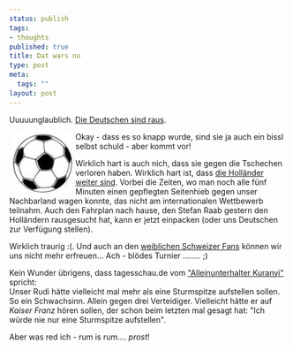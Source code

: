 ```yaml
--- 
status: publish
tags: 
- thoughts
published: true
title: Dat wars nu
type: post
meta: 
  tags: ""
layout: post
---
```

Uuuuunglaublich. <a href="http://www.kicker.de/content/spielplan/spielbericht.asp?folder=28200&object=662727&liga=107&saison=2004&spieltag=3&spielpaarung=662727&turnier=559&bvc_atab=4" title="http://www.kicker.de/content/spielplan/spielbericht.asp?folder=28200&object=662727&liga=107&saison=2004&spieltag=3&spielpaarung=662727&turnier=559&bvc_atab=4" onmouseover="window.status='http://www.kicker.de/content/spielplan/spielbericht.asp?folder=28200&object=662727&liga=107&saison=2004&spieltag=3&spielpaarung=662727&turnier=559&bvc_atab=4';return true;" onmouseout="window.status='';return true;">Die Deutschen sind raus</a>.

<img border="0" hspace="5" align="left" src="/media/wp/fussball.serendipityThumb.jpg" alt=""  />Okay - dass es so knapp wurde, sind sie ja auch ein bissl selbst schuld - aber kommt vor!

Wirklich hart is auch nich, dass sie gegen die Tschechen verloren haben. Wirklich hart ist, dass <a href="http://euro2004.ard.de/em2004/nachrichten/news200406/23/niederlande_lettland_spielbericht.jhtml" title="http://euro2004.ard.de/em2004/nachrichten/news200406/23/niederlande_lettland_spielbericht.jhtml" onmouseover="window.status='http://euro2004.ard.de/em2004/nachrichten/news200406/23/niederlande_lettland_spielbericht.jhtml';return true;" onmouseout="window.status='';return true;">die Holländer weiter sind</a>. Vorbei die Zeiten, wo man noch alle fünf Minuten einen gepflegten Seitenhieb gegen unser Nachbarland wagen konnte, das nicht am internationalen Wettbewerb teilnahm. Auch den Fahrplan nach hause, den Stefan Raab gestern den Holländern rausgesucht hat, kann er jetzt einpacken (oder uns Deutschen zur Verfügung stellen).

Wirklich traurig :(. Und auch an den <a href="http://www.transmitterblog.ch/stories/4553/" title="http://www.transmitterblog.ch/stories/4553/" onmouseover="window.status='http://www.transmitterblog.ch/stories/4553/';return true;" onmouseout="window.status='';return true;">weiblichen Schweizer Fans</a> können wir uns nicht mehr erfreuen... Ach - blödes Turnier ........ ;)

Kein Wunder übrigens, dass tagesschau.de vom <a href="http://euro2004.ard.de/em2004/nachrichten/news200406/23/deutschland_tschechien_spielbericht.jhtml" title="http://euro2004.ard.de/em2004/nachrichten/news200406/23/deutschland_tschechien_spielbericht.jhtml" onmouseover="window.status='http://euro2004.ard.de/em2004/nachrichten/news200406/23/deutschland_tschechien_spielbericht.jhtml';return true;" onmouseout="window.status='';return true;">&quot;Alleinunterhalter Kuranyi&quot;</a> spricht:
            <br /><!--more-->Unser Rudi hätte vielleicht mal mehr als eine Sturmspitze aufstellen sollen. So ein Schwachsinn. Allein gegen drei Verteidiger.
Vielleicht hätte er auf <i>Kaiser Franz</i> hören sollen, der schon beim letzten mal gesagt hat: &quot;Ich würde nie nur eine Sturmspitze aufstellen&quot;.

Aber was red ich - rum is rum.... *prost*!
